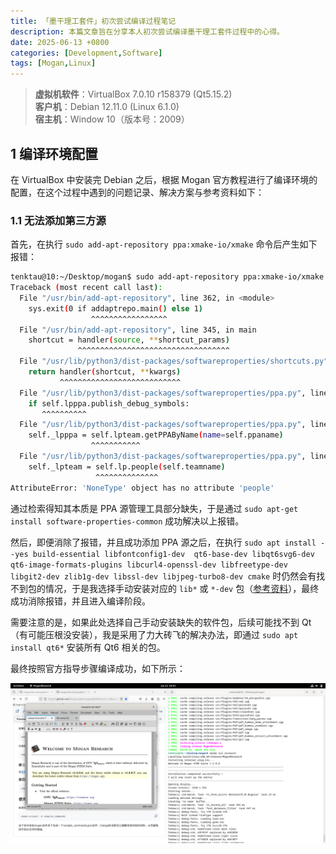 ```yaml
---
title: 「墨干理工套件」初次尝试编译过程笔记
description: 本篇文章旨在分享本人初次尝试编译墨干理工套件过程中的心得。
date: 2025-06-13 +0800
categories: [Development,Software]
tags: [Mogan,Linux]
---
```


> **虚拟机软件**：VirtualBox 7.0.10 r158379 (Qt5.15.2)  
> **客户机**：Debian 12.11.0 (Linux 6.1.0)  
> **宿主机**：Window 10（版本号：2009）

## 1 编译环境配置

在 VirtualBox 中安装完 Debian 之后，根据 Mogan 官方教程进行了编译环境的配置，在这个过程中遇到的问题记录、解决方案与参考资料如下：

### 1.1 无法添加第三方源

首先，在执行 `sudo add-apt-repository ppa:xmake-io/xmake` 命令后产生如下报错：

```bash
tenktau@10:~/Desktop/mogan$ sudo add-apt-repository ppa:xmake-io/xmake
Traceback (most recent call last):
  File "/usr/bin/add-apt-repository", line 362, in <module>
    sys.exit(0 if addaptrepo.main() else 1)
                  ^^^^^^^^^^^^^^^^^
  File "/usr/bin/add-apt-repository", line 345, in main
    shortcut = handler(source, **shortcut_params)
               ^^^^^^^^^^^^^^^^^^^^^^^^^^^^^^^^^^
  File "/usr/lib/python3/dist-packages/softwareproperties/shortcuts.py", line 40, in shortcut_handler
    return handler(shortcut, **kwargs)
           ^^^^^^^^^^^^^^^^^^^^^^^^^^^
  File "/usr/lib/python3/dist-packages/softwareproperties/ppa.py", line 86, in __init__
    if self.lpppa.publish_debug_symbols:
       ^^^^^^^^^^
  File "/usr/lib/python3/dist-packages/softwareproperties/ppa.py", line 126, in lpppa
    self._lpppa = self.lpteam.getPPAByName(name=self.ppaname)
                  ^^^^^^^^^^^
  File "/usr/lib/python3/dist-packages/softwareproperties/ppa.py", line 113, in lpteam
    self._lpteam = self.lp.people(self.teamname)
                   ^^^^^^^^^^^^^^
AttributeError: 'NoneType' object has no attribute 'people'
```

通过检索得知其本质是 PPA 源管理工具部分缺失，于是通过 `sudo apt-get install software-properties-common` 成功解决以上报错。

然后，即便消除了报错，并且成功添加 PPA 源之后，在执行 `sudo apt install --yes build-essential libfontconfig1-dev  qt6-base-dev libqt6svg6-dev qt6-image-formats-plugins libcurl4-openssl-dev libfreetype-dev libgit2-dev zlib1g-dev libssl-dev libjpeg-turbo8-dev cmake` 时仍然会有找不到包的情况，于是我选择手动安装对应的 `lib*` 或 `*-dev` 包（[参考资料](https://unix.stackexchange.com/questions/330068/package-fontconfig-not-found-despite-having-installed-libfontconfig1-dev)），最终成功消除报错，并且进入编译阶段。

需要注意的是，如果此处选择自己手动安装缺失的软件包，后续可能找不到 Qt（有可能压根没安装），我是采用了力大砖飞的解决办法，即通过 `sudo apt install qt6*` 安装所有 Qt6 相关的包。

最终按照官方指导步骤编译成功，如下所示：

![](/assets/img/250613_mogan-build-success.png)